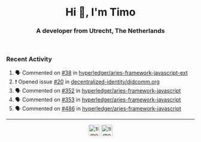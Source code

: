 <h1 align="center">Hi 👋, I'm Timo</h1>
<h3 align="center">A developer from Utrecht, The Netherlands</h3>
<br/>
<!-- https://github.com/rahuldkjain/github-profile-readme-generator --!>

<!--  <p align="left"><img src="https://github-readme-stats.vercel.app/api?username=timoglastra&show_icons=true&count_private=true&" alt="timoglastra" /></p> --!>

<!--
Github language stats
<p align="left"><img src="https://github-readme-stats.vercel.app/api/top-langs/?username=timoglastra&layout=compact" alt="timoglastra" /><p>
-->

<!-- Codestats language stats -->
<!-- <p align="left"><img src="https://codestats-readme.vercel.app/api/top-langs/?username=timoglastra&layout=compact&language_count=12" alt="timoglastra" /><p>    --!>
  
<h3>Recent Activity</h3>

<!--START_SECTION:activity-->
1. 🗣 Commented on [#38](https://github.com/hyperledger/aries-framework-javascript-ext/issues/38) in [hyperledger/aries-framework-javascript-ext](https://github.com/hyperledger/aries-framework-javascript-ext)
2. ❗️ Opened issue [#20](https://github.com/decentralized-identity/didcomm.org/issues/20) in [decentralized-identity/didcomm.org](https://github.com/decentralized-identity/didcomm.org)
3. 🗣 Commented on [#352](https://github.com/hyperledger/aries-framework-javascript/issues/352) in [hyperledger/aries-framework-javascript](https://github.com/hyperledger/aries-framework-javascript)
4. 🗣 Commented on [#353](https://github.com/hyperledger/aries-framework-javascript/issues/353) in [hyperledger/aries-framework-javascript](https://github.com/hyperledger/aries-framework-javascript)
5. 🗣 Commented on [#486](https://github.com/hyperledger/aries-framework-javascript/issues/486) in [hyperledger/aries-framework-javascript](https://github.com/hyperledger/aries-framework-javascript)
<!--END_SECTION:activity-->

---

<p align="center">
<a href="https://twitter.com/timoglastra" target="blank"><img align="center" src="https://cdn.jsdelivr.net/npm/simple-icons@3.0.1/icons/twitter.svg" alt="timoglastra" height="30" width="30" /></a>
<a href="https://linkedin.com/in/timoglastra" target="blank"><img align="center" src="https://cdn.jsdelivr.net/npm/simple-icons@3.0.1/icons/linkedin.svg" alt="timoglastra" height="30" width="30" /></a>
</p>



